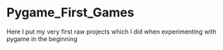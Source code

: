 # Pygame_First_Games
Here I put my very first raw projects which I did when experimenting with pygame in the beginning
